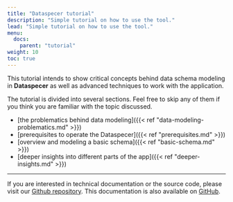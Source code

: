 ```yaml
---
title: "Dataspecer tutorial"
description: "Simple tutorial on how to use the tool."
lead: "Simple tutorial on how to use the tool."
menu:
  docs:
    parent: "tutorial"
weight: 10
toc: true
---
```


This tutorial intends to show critical concepts behind data schema modeling in **Dataspecer** as well as advanced techniques to work with the application.

The tutorial is divided into several sections. Feel free to skip any of them if you think you are familiar with the topic discussed.

- [the problematics behind data modeling]({{< ref "data-modeling-problematics.md" >}})
- [prerequisites to operate the Dataspecer]({{< ref "prerequisites.md" >}})
- [overview and modeling a basic schema]({{< ref "basic-schema.md" >}})
- [deeper insights into different parts of the app]({{< ref "deeper-insights.md" >}})

---

If you are interested in technical documentation or the source code, please visit our [Github repository](https://github.com/mff-uk/dataspecer). This documentation is also available on [GitHub](https://github.com/mff-uk/dataspecer-docs).
